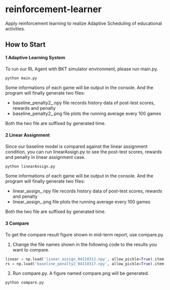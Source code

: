 # reinforcement-learner

Apply reinforcement learning to realize Adaptive Scheduling of educational activities.



## How to Start

#### 1 Adaptive Learning System

To run our RL Agent with BKT simulator environment, please run main.py.

```python
python main.py
```

Some informations of each game will be output in the console. And the program will finally generate two files: 

* baseline_penalty2_<time>.npy file records history data of post-test scores, rewards and penalty
* baseline_penalty2_<time>.png file plots the running average every 100 games

Both the two file are suffixed by generated time.



#### 2 Linear Assignment

Since our baseline model is compared against the linear assignment condition, you can run linearAssign.py to see the post-test scores, rewards and penalty in linear assignment case.

```python
python linearAssign.py
```

Some informations of each game will be output in the console. And the program will finally generate two files: 

* linear_assign_<time>.npy file records history data of post-test scores, rewards and penalty
* linear_assign_<time>.png file plots the running average every 100 games

Both the two file are suffixed by generated time.



#### 3 Compare

To get the compare result figure shown in mid-term report, use compare.py.

1. Change the file names shown in the following code to the results you want to compare.

```python
linear = np.load('linear_assign_04110312.npy', allow_pickle=True).item()
rs = np.load('baseline_penalty2_04110317.npy', allow_pickle=True).item()
```

2. Run compare.py. A figure named compare.png will be generated.

```python
python compare.py
```